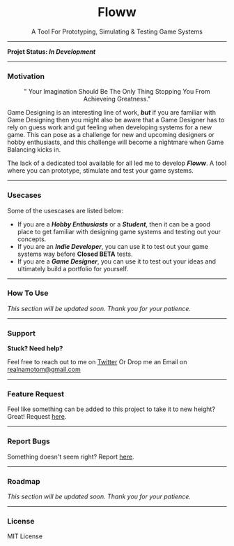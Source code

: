 <h1 align="center">Floww</h1>

<p align = "center">A Tool For Prototyping, Simulating & Testing Game Systems</p>

---
**Projet Status: _In Development_**

---

### Motivation

<p align ="center">" Your Imagination Should Be The Only Thing Stopping You From Achieveing Greatness."</p>

Game Designing is an interesting line of work, ***but*** if you are familiar with Game Designing then you might also be aware that a Game Designer has to rely on guess work and gut feeling when developing systems for a new game. This can pose as a challenge for new and upcoming designers or hobby enthusiasts, and this challenge will become a nightmare when Game Balancing kicks in.

The lack of a dedicated tool available for all led me to develop **_Floww_**. A tool where you can prototype, stimulate and test your game systems.


---

### Usecases
Some of the usescases are listed below:
- If you are a ***Hobby Enthusiasts*** or a ***Student***, then it can be a good place to get familiar with designing game systems and testing out your concepts. 
- If you are an ***Indie Developer***, you can use it to test out your game systems way before **Closed BETA** tests. 
- If you are a ***Game Designer***, you can use it to test out your ideas and ultimately build a portfolio for yourself. 

---
### How To Use

*This section will be updated soon. Thank you for your patience.* 

---

### Support

**Stuck? Need help?**

Feel free to reach out to me on [Twitter](https://twitter.com/realnamotom) Or Drop me an Email on [realnamotom@gmail.com](mailto:realnamotom@gmail.com)

---

### Feature Request
Feel like something can be added to this project to take it to new height?  Great! Request [here](https://github.com/namotom/Floww/issues/new?template=feature_request.md).

---

### Report Bugs

Something doesn't seem right? Report [here](https://github.com/namotom/Floww/issues/new?template=bug_report.md).

---
### Roadmap


*This section will be updated soon. Thank you for your patience.* 

---

### License

MIT License

